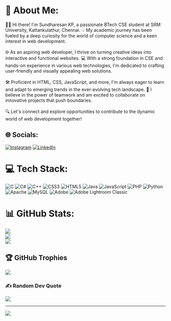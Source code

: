 # 💫 About Me:
👨‍🎓 Hi there! I'm Sundharesan KP, a passionate BTech CSE student at SRM University, Kattankulathur, Chennai. 💡 My academic journey has been fueled by a deep curiosity for the world of computer science and a keen interest in web development.<br><br>🌐 As an aspiring web developer, I thrive on turning creative ideas into interactive and functional websites. 💻 With a strong foundation in CSE and hands-on experience in various web technologies, I'm dedicated to crafting user-friendly and visually appealing web solutions.<br><br>🛠️ Proficient in HTML, CSS, JavaScript, and more, I'm always eager to learn and adapt to emerging trends in the ever-evolving tech landscape. 🚀 I believe in the power of teamwork and am excited to collaborate on innovative projects that push boundaries.<br><br>🔍 Let's connect and explore opportunities to contribute to the dynamic world of web development together!


## 🌐 Socials:
[![Instagram](https://img.shields.io/badge/Instagram-%23E4405F.svg?logo=Instagram&logoColor=white)](https://instagram.com/sundhar_16) [![LinkedIn](https://img.shields.io/badge/LinkedIn-%230077B5.svg?logo=linkedin&logoColor=white)](https://linkedin.com/in/sundharesan-k-p-2bb64827b) 

# 💻 Tech Stack:
![C](https://img.shields.io/badge/c-%2300599C.svg?style=for-the-badge&logo=c&logoColor=white) ![C#](https://img.shields.io/badge/c%23-%23239120.svg?style=for-the-badge&logo=c-sharp&logoColor=white) ![C++](https://img.shields.io/badge/c++-%2300599C.svg?style=for-the-badge&logo=c%2B%2B&logoColor=white) ![CSS3](https://img.shields.io/badge/css3-%231572B6.svg?style=for-the-badge&logo=css3&logoColor=white) ![HTML5](https://img.shields.io/badge/html5-%23E34F26.svg?style=for-the-badge&logo=html5&logoColor=white) ![Java](https://img.shields.io/badge/java-%23ED8B00.svg?style=for-the-badge&logo=openjdk&logoColor=white) ![JavaScript](https://img.shields.io/badge/javascript-%23323330.svg?style=for-the-badge&logo=javascript&logoColor=%23F7DF1E) ![PHP](https://img.shields.io/badge/php-%23777BB4.svg?style=for-the-badge&logo=php&logoColor=white) ![Python](https://img.shields.io/badge/python-3670A0?style=for-the-badge&logo=python&logoColor=ffdd54) ![Apache](https://img.shields.io/badge/apache-%23D42029.svg?style=for-the-badge&logo=apache&logoColor=white) ![MySQL](https://img.shields.io/badge/mysql-%2300000f.svg?style=for-the-badge&logo=mysql&logoColor=white) ![Adobe](https://img.shields.io/badge/adobe-%23FF0000.svg?style=for-the-badge&logo=adobe&logoColor=white) ![Adobe Lightroom Classic](https://img.shields.io/badge/Adobe%20Lightroom%20Classic-31A8FF.svg?style=for-the-badge&logo=Adobe%20Lightroom%20Classic&logoColor=white)
# 📊 GitHub Stats:
![](https://github-readme-stats.vercel.app/api?username=Sundhar010104&theme=dark&hide_border=false&include_all_commits=false&count_private=false)<br/>
![](https://github-readme-streak-stats.herokuapp.com/?user=Sundhar010104&theme=dark&hide_border=false)<br/>
![](https://github-readme-stats.vercel.app/api/top-langs/?username=Sundhar010104&theme=dark&hide_border=false&include_all_commits=false&count_private=false&layout=compact)

## 🏆 GitHub Trophies
![](https://github-profile-trophy.vercel.app/?username=Sundhar010104&theme=radical&no-frame=false&no-bg=true&margin-w=4)

### ✍️ Random Dev Quote
![](https://quotes-github-readme.vercel.app/api?type=horizontal&theme=radical)

---
[![](https://visitcount.itsvg.in/api?id=Sundhar010104&icon=0&color=0)](https://visitcount.itsvg.in)

<!-- Proudly created with GPRM ( https://gprm.itsvg.in ) -->
